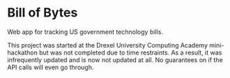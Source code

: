 Bill of Bytes
=========

Web app for tracking US government technology bills.

This project was started at the Drexel University Computing Academy mini-hackathon but was not completed due to time restraints. As a result, it was infrequently updated and is now not updated at all. No guarantees on if the API calls will even go through.